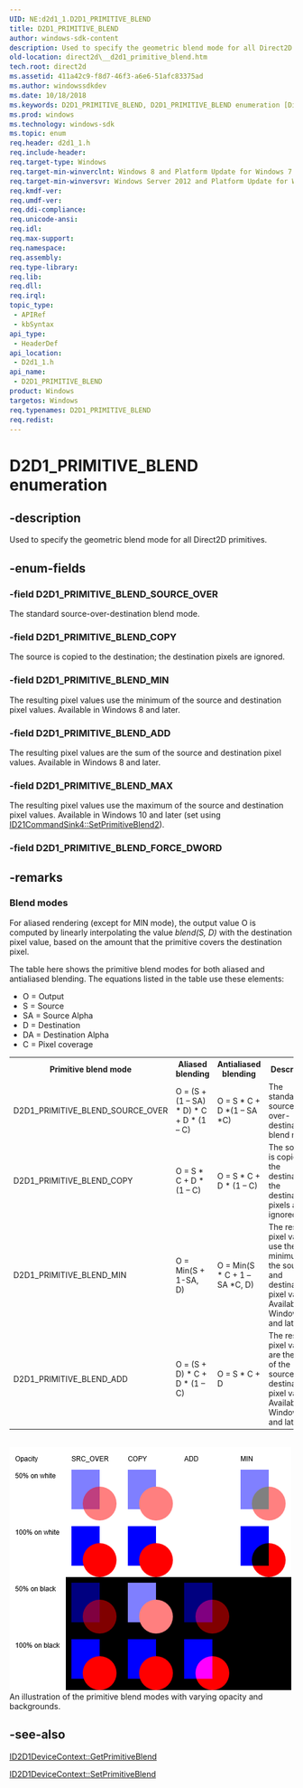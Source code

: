 ```yaml
---
UID: NE:d2d1_1.D2D1_PRIMITIVE_BLEND
title: D2D1_PRIMITIVE_BLEND
author: windows-sdk-content
description: Used to specify the geometric blend mode for all Direct2D primitives.
old-location: direct2d\__d2d1_primitive_blend.htm
tech.root: direct2d
ms.assetid: 411a42c9-f8d7-46f3-a6e6-51afc83375ad
ms.author: windowssdkdev
ms.date: 10/18/2018
ms.keywords: D2D1_PRIMITIVE_BLEND, D2D1_PRIMITIVE_BLEND enumeration [Direct2D], D2D1_PRIMITIVE_BLEND_ADD, D2D1_PRIMITIVE_BLEND_COPY, D2D1_PRIMITIVE_BLEND_MAX, D2D1_PRIMITIVE_BLEND_MIN, D2D1_PRIMITIVE_BLEND_SOURCE_OVER, d2d1_1/D2D1_PRIMITIVE_BLEND, d2d1_1/D2D1_PRIMITIVE_BLEND_ADD, d2d1_1/D2D1_PRIMITIVE_BLEND_COPY, d2d1_1/D2D1_PRIMITIVE_BLEND_MAX, d2d1_1/D2D1_PRIMITIVE_BLEND_MIN, d2d1_1/D2D1_PRIMITIVE_BLEND_SOURCE_OVER, direct2d.__d2d1_primitive_blend
ms.prod: windows
ms.technology: windows-sdk
ms.topic: enum
req.header: d2d1_1.h
req.include-header: 
req.target-type: Windows
req.target-min-winverclnt: Windows 8 and Platform Update for Windows 7 [desktop apps \| UWP apps]
req.target-min-winversvr: Windows Server 2012 and Platform Update for Windows Server 2008 R2 [desktop apps \| UWP apps]
req.kmdf-ver: 
req.umdf-ver: 
req.ddi-compliance: 
req.unicode-ansi: 
req.idl: 
req.max-support: 
req.namespace: 
req.assembly: 
req.type-library: 
req.lib: 
req.dll: 
req.irql: 
topic_type:
 - APIRef
 - kbSyntax
api_type:
 - HeaderDef
api_location:
 - D2d1_1.h
api_name:
 - D2D1_PRIMITIVE_BLEND
product: Windows
targetos: Windows
req.typenames: D2D1_PRIMITIVE_BLEND
req.redist: 
---
```


# D2D1_PRIMITIVE_BLEND enumeration


## -description


Used to specify the geometric blend mode for all Direct2D primitives.
      


## -enum-fields




### -field D2D1_PRIMITIVE_BLEND_SOURCE_OVER

The standard source-over-destination blend mode.


### -field D2D1_PRIMITIVE_BLEND_COPY

The source is copied to the destination; the destination pixels are ignored.


### -field D2D1_PRIMITIVE_BLEND_MIN

The resulting pixel values use the minimum of the source and destination pixel values. Available in Windows 8 and later.
            


### -field D2D1_PRIMITIVE_BLEND_ADD

The resulting pixel values are the sum of the source and destination pixel values. Available in Windows 8 and later.
            


### -field D2D1_PRIMITIVE_BLEND_MAX

The resulting pixel values use the maximum of the source and destination pixel values. 
          Available in Windows 10 and later (set using <a href="https://msdn.microsoft.com/20934CEA-2B89-45F5-8E61-CD47C4A9B78F">ID21CommandSink4::SetPrimitiveBlend2</a>).


### -field D2D1_PRIMITIVE_BLEND_FORCE_DWORD




## -remarks



<h3><a id="Blend_modes"></a><a id="blend_modes"></a><a id="BLEND_MODES"></a>Blend modes</h3>
For aliased rendering (except for MIN mode), the output value O is computed by linearly interpolating the value <i>blend(S, D)</i> with the destination pixel value, based on the amount that the primitive covers the destination pixel.
          



The table here shows the primitive blend modes for both aliased and antialiased blending. The equations listed in the table  use these elements:
            <ul>
<li>O = Output</li>
<li>S = Source</li>
<li>SA = Source Alpha</li>
<li>D = Destination</li>
<li>DA = Destination Alpha</li>
<li>C = Pixel coverage</li>
</ul>


<table>
<tr>
<th>Primitive blend mode</th>
<th>Aliased blending</th>
<th>Antialiased blending</th>
<th>Description</th>
</tr>
<tr>
<td>D2D1_PRIMITIVE_BLEND_SOURCE_OVER</td>
<td>O = (S + (1 – SA) * D) * C + D * (1 – C)</td>
<td>O = S * C + D *(1 – SA *C)</td>
<td>The standard source-over-destination blend mode.</td>
</tr>
<tr>
<td>D2D1_PRIMITIVE_BLEND_COPY</td>
<td>O = S * C + D * (1 – C)</td>
<td>O = S * C + D * (1 – C)</td>
<td>The source is copied to the destination; the destination pixels are ignored.</td>
</tr>
<tr>
<td>D2D1_PRIMITIVE_BLEND_MIN</td>
<td>O = Min(S + 1-SA, D) </td>
<td>O = Min(S * C + 1 – SA *C, D)</td>
<td>The resulting pixel values use the minimum of the source and destination pixel values. Available in Windows 8.1 and later.
              </td>
</tr>
<tr>
<td>D2D1_PRIMITIVE_BLEND_ADD</td>
<td>O = (S + D) * C + D * (1 – C)</td>
<td>O = S * C + D</td>
<td>The resulting pixel values are the sum of the source and destination pixel values. Available in Windows 8.1 and later.
              </td>
</tr>
</table>
 

<img alt="An illustration of Direct2D primitive blend modes with varying opacity and backgrounds." src="./images/PrimBlendDemo.png"/>
An illustration of the primitive blend modes with varying opacity and backgrounds.




## -see-also




<a href="https://msdn.microsoft.com/c3d6cfae-5776-4d1d-933b-b94271c431b6">ID2D1DeviceContext::GetPrimitiveBlend</a>



<a href="https://msdn.microsoft.com/be04c9f7-397f-468e-91c0-3b11c68b489f">ID2D1DeviceContext::SetPrimitiveBlend</a>
 

 

